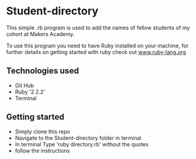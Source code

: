 <h1>Student-directory</h1>

<p>This simple .rb program is used to add the names of fellow
students of my cohort at Makers Academy.<p>

<p>To use this program you need to have Ruby installed on your machine,
for further details on getting started with ruby check out
<a href='https://www.ruby-lang.org/en/documentation/quickstart/'>www.ruby-lang.org</a></p>

<h2>Technologies used</h2>

<ul>
  <li>Git Hub</li>
  <li>Ruby '2.2.2'</li>
  <li>Terminal</li>
</ul>

<h2>Getting started</h2>
<ul>
<li>Simply clone this repo</li>
<li>Navigate to the Student-directory folder in terminal</li>
<li>In terminal Type 'ruby directory.rb' without the quotes</li>
<li>follow the instructions</li>
</ul> 



 


